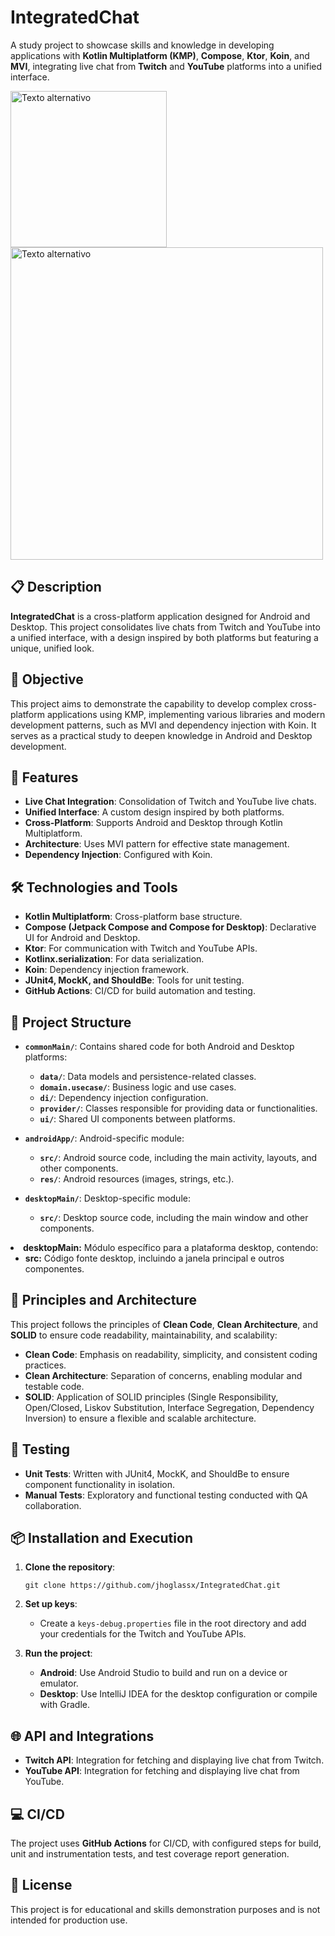 <div class="markdown prose w-full break-words dark:prose-invert dark">
 <h1>IntegratedChat</h1>
 <p>A study project to showcase skills and knowledge in developing applications with <strong>Kotlin Multiplatform (KMP)</strong>, <strong>Compose</strong>, <strong>Ktor</strong>, <strong>Koin</strong>, and <strong>MVI</strong>, integrating live chat from <strong>Twitch</strong> and <strong>YouTube</strong> platforms into a unified interface.</p>

  <img src="https://github.com/user-attachments/assets/3b5810c6-62fa-4a04-9a8d-d9d0856bf71b" alt="Texto alternativo" width="250" />
  <img src="https://github.com/user-attachments/assets/91498920-00df-4690-85f2-869997431f6e" alt="Texto alternativo" width="500" />


  <h2>📋 Description</h2>
  <p>
    <strong>IntegratedChat</strong> is a cross-platform application designed for Android and Desktop. This project consolidates live chats from Twitch and YouTube into a unified interface, with a design inspired by both platforms but featuring a unique, unified look.
  </p>
  <h2>🎯 Objective</h2>
    <p>
      This project aims to demonstrate the capability to develop complex cross-platform applications using KMP, implementing various libraries and modern development patterns, such as MVI and dependency injection with Koin. It serves as a practical study to deepen knowledge in Android and Desktop development.
    </p>
  <h2>🚀 Features</h2>
    <ul>
      <li><strong>Live Chat Integration</strong>: Consolidation of Twitch and YouTube live chats.</li>
      <li><strong>Unified Interface</strong>: A custom design inspired by both platforms.</li>
      <li><strong>Cross-Platform</strong>: Supports Android and Desktop through Kotlin Multiplatform.</li>
      <li><strong>Architecture</strong>: Uses MVI pattern for effective state management.</li>
      <li><strong>Dependency Injection</strong>: Configured with Koin.</li>
    </ul>
  <h2>🛠️ Technologies and Tools</h2>
    <ul>
      <li><strong>Kotlin Multiplatform</strong>: Cross-platform base structure.</li>
      <li><strong>Compose (Jetpack Compose and Compose for Desktop)</strong>: Declarative UI for Android and Desktop.</li>
      <li><strong>Ktor</strong>: For communication with Twitch and YouTube APIs.</li>
      <li><strong>Kotlinx.serialization</strong>: For data serialization.</li>
      <li><strong>Koin</strong>: Dependency injection framework.</li>
      <li><strong>JUnit4, MockK, and ShouldBe</strong>: Tools for unit testing.</li>
      <li><strong>GitHub Actions</strong>: CI/CD for build automation and testing.</li>
    </ul>
  <h2>📂 Project Structure</h2>
 <ul>
   <li>
     <p><strong><code>commonMain/</code></strong>: Contains shared code for both Android and Desktop platforms:</p>
     <ul>
       <li><strong><code>data/</code></strong>: Data models and persistence-related classes.</li>
       <li><strong><code>domain.usecase/</code></strong>: Business logic and use cases.</li>
       <li><strong><code>di/</code></strong>: Dependency injection configuration.</li>
       <li><strong><code>provider/</code></strong>: Classes responsible for providing data or functionalities.</li>
       <li><strong><code>ui/</code></strong>: Shared UI components between platforms.</li>
     </ul>
   </li>
   <li>
     <p><strong><code>androidApp/</code></strong>: Android-specific module:</p>
     <ul>
       <li><strong><code>src/</code></strong>: Android source code, including the main activity, layouts, and other components.</li>
       <li><strong><code>res/</code></strong>: Android resources (images, strings, etc.).</li>
     </ul>
   </li>
   <li>
     <p><strong><code>desktopMain/</code></strong>: Desktop-specific module:</p>
     <ul>
       <li><strong><code>src/</code></strong>: Desktop source code, including the main window and other components.</li>
     </ul>
   </li>
 </ul>
  <li data-sourcepos="27:1-29:0"><strong>desktopMain:</strong> Módulo específico para a plataforma desktop, contendo:
  <ul data-sourcepos="28:5-29:0">
  <li data-sourcepos="28:5-29:0"><strong>src:</strong> Código fonte desktop, incluindo a janela principal e outros componentes.</li>
  </ul>
  </li>
  </ul>
  <h2>🧩 Principles and Architecture</h2>
  <p>This project follows the principles of <strong>Clean Code</strong>, <strong>Clean Architecture</strong>, and <strong>SOLID</strong> to ensure code readability, maintainability, and scalability:</p>
  <ul>
    <li><strong>Clean Code</strong>: Emphasis on readability, simplicity, and consistent coding practices.</li>
    <li><strong>Clean Architecture</strong>: Separation of concerns, enabling modular and testable code.</li>
    <li><strong>SOLID</strong>: Application of SOLID principles (Single Responsibility, Open/Closed, Liskov Substitution, Interface Segregation, Dependency Inversion) to ensure a flexible and scalable architecture.</li>
  </ul>
  
  <h2>🧪 Testing</h2>
  <ul>
    <li><strong>Unit Tests</strong>: Written with JUnit4, MockK, and ShouldBe to ensure component functionality in isolation.</li>
    <li><strong>Manual Tests</strong>: Exploratory and functional testing conducted with QA collaboration.</li>
  </ul>
  <h2>📦 Installation and Execution</h2>
  <ol>
    <li><p><strong>Clone the repository</strong>:</p>
      <pre><code>git clone https://github.com/jhoglassx/IntegratedChat.git</code></pre>
    </li>
    <li>
      <p><strong>Set up keys</strong>:</p>
      <ul>
        <li>Create a <code>keys-debug.properties</code> file in the root directory and add your credentials for the Twitch and YouTube APIs.</li>
      </ul>
    </li>
    <li>
      <p><strong>Run the project</strong>:</p>
      <ul>
        <li><strong>Android</strong>: Use Android Studio to build and run on a device or emulator.</li>
        <li><strong>Desktop</strong>: Use IntelliJ IDEA for the desktop configuration or compile with Gradle.</li>
      </ul>
    </li>
  </ol>

  <h2>🌐 API and Integrations</h2>
  <ul>
    <li><strong>Twitch API</strong>: Integration for fetching and displaying live chat from Twitch.</li>
    <li><strong>YouTube API</strong>: Integration for fetching and displaying live chat from YouTube.</li>
  </ul>
  <h2>💻 CI/CD</h2>
  <p>The project uses <strong>GitHub Actions</strong> for CI/CD, with configured steps for build, unit and instrumentation tests, and test coverage report generation.</p>
  <h2>📝 License</h2>
  <p>This project is for educational and skills demonstration purposes and is not intended for production use.</p>
</div>
